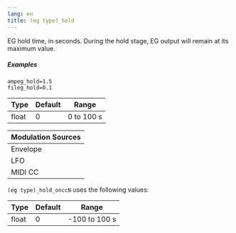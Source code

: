 ```yaml
---
lang: en
title: (eg type)_hold
---
```

EG hold time, in seconds. During the hold stage,
EG output will remain at its maximum value.

##### Examples

```
ampeg_hold=1.5
fileg_hold=0.1
```

| Type  | Default | Range      |
| ---   | ---     | ---        |
| float | 0       | 0 to 100 s |

| Modulation Sources
|           ---
| Envelope | ✓ |
| LFO      | X |
| MIDI CC  | ✓ | (eg type)_hold_onccN

`(eg type)_hold_onccN` uses the following values:

| Type  | Default | Range         |
| ---   | ---     | ---           |
| float | 0       | -100 to 100 s |
